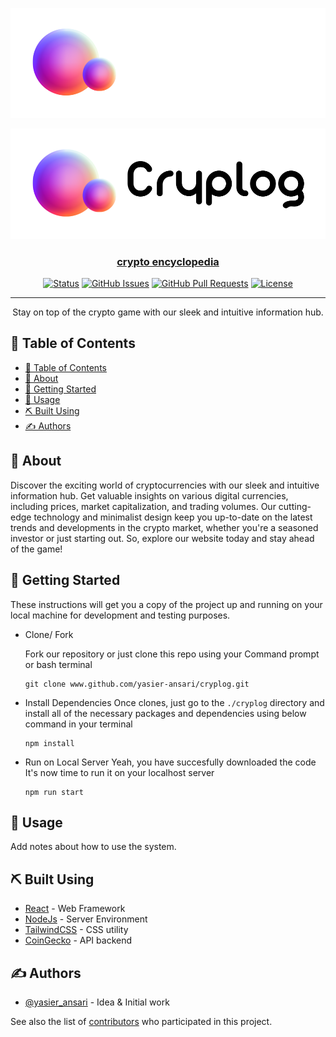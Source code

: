 <p align="center">
  <a href="" rel="noopener">
  
  ![Logo-Dark](./public/cryplog-dark.png#gh-dark-mode-only)

![Logo-Light](./public/cryplog-light.png#gh-light-mode-only)

</p>

<h3 align="center"> crypto encyclopedia </h3>

<div align="center">

[![Status](https://img.shields.io/badge/website-hosted-blue.svg)](https://cryplog.vercel.app/)
[![GitHub Issues](https://img.shields.io/github/issues/yasier-ansari/cryplog.svg)](https://github.com/yasier-ansari/cryplog/issues)
[![GitHub Pull Requests](https://img.shields.io/github/issues-pr/yasier-ansari/cryplog.svg)](https://github.com/yasier-ansari/cryplog/pulls)
[![License](https://img.shields.io/badge/license-MIT-blue.svg)](/LICENSE)

</div>

---

<p align="center"> 
Stay on top of the crypto game with our sleek and intuitive information hub.
    <br> 
</p>

## 📝 Table of Contents

- [📝 Table of Contents](#-table-of-contents)
- [🧐 About ](#-about-)
- [🏁 Getting Started ](#-getting-started-)
- [🎈 Usage ](#-usage-)
- [⛏️ Built Using ](#️-built-using-)
- [✍️ Authors ](#️-authors-)

## 🧐 About <a name = "about"></a>

Discover the exciting world of cryptocurrencies with our sleek and intuitive information hub. Get valuable insights on various digital currencies, including prices, market capitalization, and trading volumes. Our cutting-edge technology and minimalist design keep you up-to-date on the latest trends and developments in the crypto market, whether you're a seasoned investor or just starting out. So, explore our website today and stay ahead of the game!

## 🏁 Getting Started <a name = "getting_started"></a>

These instructions will get you a copy of the project up and running on your local machine for development and testing purposes.

- Clone/ Fork

  Fork our repository or just clone this repo using your Command prompt or bash terminal

  ```
  git clone www.github.com/yasier-ansari/cryplog.git
  ```

- Install Dependencies
  Once clones, just go to the `./cryplog` directory and install all of the necessary packages and dependencies using below command in your terminal

  ```
  npm install
  ```

- Run on Local Server
  Yeah, you have succesfully downloaded the code It's now time to run it on your localhost server
  ```
  npm run start
  ```

## 🎈 Usage <a name="usage"></a>

Add notes about how to use the system.

## ⛏️ Built Using <a name = "built_using"></a>

- [React](https://reactjs.org/) - Web Framework
- [NodeJs](https://nodejs.org/en/) - Server Environment
- [TailwindCSS](https://tailwindcss.com/) - CSS utility
- [CoinGecko](https://coingecko.com/) - API backend

## ✍️ Authors <a name = "authors"></a>

- [@yasier_ansari](https://github.com/yasier-ansari) - Idea & Initial work

See also the list of [contributors](https://github.com/yasier-ansari/cryplog/contributors) who participated in this project.

<!-- ## 🎉 Acknowledgements <a name = "acknowledgement"></a>

- Hat tip to anyone whose code was used
- Inspiration
- References -->
